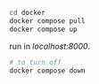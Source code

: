 ```bash
cd docker
docker compose pull
docker compose up
```
run in *localhost:8000*.
```bash
# to turn off
docker compose down
```
